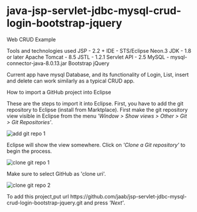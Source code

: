 # java-jsp-servlet-jdbc-mysql-crud-login-bootstrap-jquery

Web CRUD Example 

Tools and technologies used
JSP - 2.2 +
IDE - STS/Eclipse Neon.3
JDK - 1.8 or later
Apache Tomcat - 8.5
JSTL - 1.2.1
Servlet API - 2.5
MySQL - mysql-connector-java-8.0.13.jar
Bootstrap 
jQuery

Current app have mysql Database, and its functionality of Login, List, insert and delete can work similarly as a typical CRUD app.

How to import a GitHub project into Eclipse

 <p>These are the steps to import it into Eclipse.
First, you have to add the git repository to Eclipse (install from Marktplace). First make the git repository view visible in Eclipse from the menu <em>'Window &gt; Show views &gt; Other &gt; Git &gt; Git Repositories'</em>.</p>
<p><img src="https://github.com/collab-uniba/socialcde4eclipse/raw/master/wikiImage/add%20git%20repo%201.png" alt="add git repo 1"></p>
<p>Eclipse will show the view somewhere. Click on <em>'Clone a Git repository'</em> to begin the process.</p>
<p><img src="https://github.com/collab-uniba/socialcde4eclipse/raw/master/wikiImage/clone%20git%20repo%201.png" alt="clone git repo 1"></p>
<p>Make sure to select GitHub as 'clone uri'.</p>
<p><img src="https://github.com/collab-uniba/socialcde4eclipse/raw/master/wikiImage/clone%20git%20repo%202.png" alt="clone git repo 2"></p>
<p>To add this project,put url https://github.com/jaab/jsp-servlet-jdbc-mysql-crud-login-bootstrap-jquery.git and press <em>'Next'</em>.</p>


